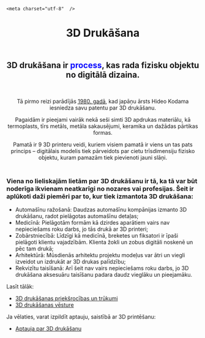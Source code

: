 
<!DOCTYPE html>
<html>
<head>
	
	<meta charset="utf-8"  />
</head>
<body>
<h1><center>3D Drukāšana</center></h1>
<center><h2><br>3D drukāšana ir <font color="blue">process</font>, kas rada fizisku objektu no digitālā dizaina.</h2><br> <p><div>Tā pirmo reizi parādījās <a href="3D drukāšanas vēsture.html"><abbr title="3D drukāšanas vēsture">1980. gadā</abbr></a>, 
kad japāņu ārsts Hideo Kodama iesniedza savu patentu
par 3D drukāšanu.</div></p> <p><div>Pagaidām ir pieejami vairāk nekā seši simti 3D apdrukas materiālu, kā termoplasts, tīrs
metāls, metāla sakausējumi, keramika un dažādas pārtikas formas.</div></p>
<p><div>Pamatā ir 9 3D printeru veidi, kuriem visiem pamatā ir viens un tas pats princips – digitālais
modelis tiek pārveidots par cietu trīsdimensiju fizisko objektu, kuram pamazām tiek pievienoti jauni
slāņi.</div> </p></center>
<h3><br>Viena no lieliskajām lietām par 3D drukāšanu ir tā, ka tā var būt noderīga ikvienam
neatkarīgi no nozares vai profesijas. Šeit ir aplūkoti daži piemēri par to, kur tiek izmantota 3D
drukāšana:<br></h3>
<ul>
<li>Automašīnu ražošanā: Daudzas automašīnu kompānijas izmanto 3D drukāšanu, radot
pielāgotas automašīnu detaļas;</li>
<li>Medicīnā: Pielāgotām formām kā dzirdes aparātiem vairs nav nepieciešams roku darbs, jo
tās drukā ar 3D printeri;</li>
<li>Zobārstniecībā: Līdzīgi kā medicīnā, breketes un fiksatori ir īpaši pielāgoti klientu
vajadzībām. Klienta žokli un zobus digitāli noskenē un pēc tam drukā;</li>
<li>Arhitektūrā: Mūsdienās arhitektu projektu modeļus var ātri un viegli izveidot un izdrukāt ar
3D drukas palīdzību;</li>
<li>Rekvizītu taisīšanā: Arī šeit nav vairs nepieciešams roku darbs, jo 3D drukāšana aksesuāru
taisīšanu padara daudz vieglāku un pieejamāku.</li>
</ul>
Lasīt tālāk:
<ul>
<li><a href="3D drukāšanas priekšrocības un trūkumi.html">3D drukāšanas priekšrocības un trūkumi</a></li>
<li><a href="3D drukāšanas vēsture.html">3D drukāšanas vēsture</a></li>
</ul>
Ja vēlaties, varat izpildīt aptauju, saistībā ar 3D printēšanu:
<ul>
<li><a href="Aptauja par 3D drukāšanu.html">Aptauja par 3D drukāšanu</a></li>
</ul>
</body>
</html>
